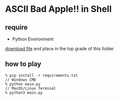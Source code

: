 # ASCII Bad Apple!! in Shell

## require

-   Python Environment

[download file](https://ux.getuploader.com/touhoudaisuki/download/88) and place in the top grade of this 
folder
## how to play

```shell
% pip install -r requirements.txt
// Windows CMD
% python main.py 
// MacOS/Linux Terminal
% python3 main.py 
```

